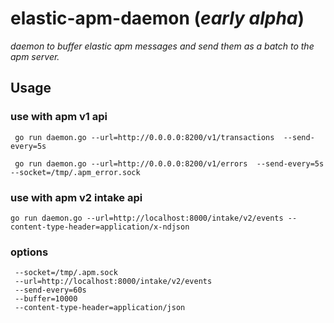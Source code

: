 # elastic-apm-daemon (_early alpha_)

_daemon to buffer elastic apm messages and send them as a batch to the apm server._

## Usage


### use with apm v1  api

```
 go run daemon.go --url=http://0.0.0.0:8200/v1/transactions  --send-every=5s

 go run daemon.go --url=http://0.0.0.0:8200/v1/errors  --send-every=5s --socket=/tmp/.apm_error.sock

```


### use with apm v2 intake api

```
go run daemon.go --url=http://localhost:8000/intake/v2/events --content-type-header=application/x-ndjson
```

### options
```
 --socket=/tmp/.apm.sock
 --url=http://localhost:8000/intake/v2/events
 --send-every=60s
 --buffer=10000
 --content-type-header=application/json
 ```
